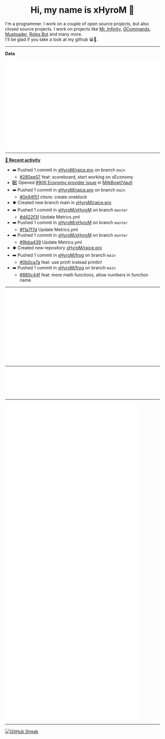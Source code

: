 <p align="center">
    <!-- <img src="https://avatars.githubusercontent.com/u/56601352" width="192" alt="hyro's pfp" /> -->
    <h1 align="center">Hi, my name is xHyroM 👋</h1>
</p>

I'm a programmer. I work on a couple of open source projects, but also closed source projects. I work on projects like [Mr. Infinity](https://discord.com/oauth2/authorize?client_id=720321585625694239&scope=bot%20applications.commands&permissions=8&redirect_uri=https://blobs.gq/imanager&prompt=consent&response_type=code), [GCommands](https://github.com/Garlic-Team/GCommands), [Muploader](https://github.com/xHyroM/Muploader), [Roles Bot](https://github.com/xHyroM/roles-bot) and many more.  
I'll be glad if you take a look at my github 😀👀.

___
**Data**

<img src="https://github.com/xHyroM/xHyroM/blob/master/.cache/base.svg">

___

**[📰 Recent activity](https://github.com/xHyroM)**
* ➡️ Pushed 1 commit in [xHyroM/rajce.pro](https://github.com/xHyroM/rajce.pro) on branch `main`
  * [#280ee07](https://github.com/xHyroM/rajce.pro/commit/280ee07) feat: scoreboard, start working on xEconomy
* #️⃣ Opened [#906 Economy provider issue](https://github.com/MilkBowl/Vault/issues/906) in [MilkBowl/Vault](https://github.com/MilkBowl/Vault)
* ➡️ Pushed 1 commit in [xHyroM/rajce.pro](https://github.com/xHyroM/rajce.pro) on branch `main`
  * [#0e94f51](https://github.com/xHyroM/rajce.pro/commit/0e94f51) chore: create oneblock
* ⏺️ Created new branch main in [xHyroM/rajce.pro](https://github.com/xHyroM/rajce.pro)
* ➡️ Pushed 1 commit in [xHyroM/xHyroM](https://github.com/xHyroM/xHyroM) on branch `master`
  * [#d422f3f](https://github.com/xHyroM/xHyroM/commit/d422f3f) Update Metrics.yml
* ➡️ Pushed 1 commit in [xHyroM/xHyroM](https://github.com/xHyroM/xHyroM) on branch `master`
  * [#f1a7f7d](https://github.com/xHyroM/xHyroM/commit/f1a7f7d) Update Metrics.yml
* ➡️ Pushed 1 commit in [xHyroM/xHyroM](https://github.com/xHyroM/xHyroM) on branch `master`
  * [#9bba439](https://github.com/xHyroM/xHyroM/commit/9bba439) Update Metrics.yml
* ⏺️ Created new repository  [xHyroM/rajce.pro](https://github.com/xHyroM/rajce.pro)
* ➡️ Pushed 1 commit in [xHyroM/frog](https://github.com/xHyroM/frog) on branch `main`
  * [#0b0ca7a](https://github.com/xHyroM/frog/commit/0b0ca7a) feat: use print! instead println!
* ➡️ Pushed 1 commit in [xHyroM/frog](https://github.com/xHyroM/frog) on branch `main`
  * [#880c44f](https://github.com/xHyroM/frog/commit/880c44f) feat: more math functions, allow numbers in function name


___

<img src="https://github.com/xHyroM/xHyroM/blob/master/.cache/isocalendar.svg">

___

<img src="https://github.com/xHyroM/xHyroM/blob/master/.cache/languages.svg">

___

<img src="https://github.com/xHyroM/xHyroM/blob/master/.cache/achievements.svg">

___

[![GitHub Streak](https://github-readme-streak-stats.herokuapp.com?user=xHyroM&theme=dark&hide_border=true&date_format=M%20j%5B%2C%20Y%5D)](https://git.io/streak-stats)
